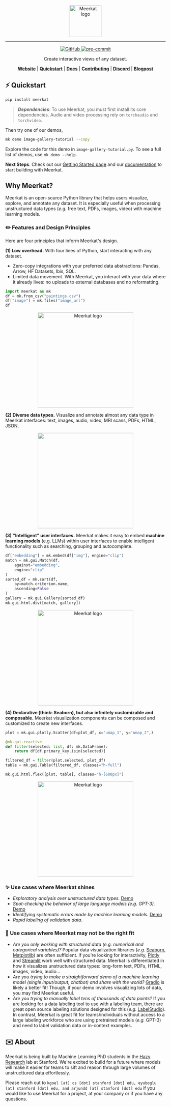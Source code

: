 <div align="center">
    <img src="docs/assets/meerkat_banner.png" height=100 alt="Meerkat logo"/>

---

<!-- 
![GitHub Workflow Status](https://github.com/HazyResearch/meerkat/actions/workflows/.github/workflows/ci.yml/badge.svg)
 -->
[
![GitHub](https://img.shields.io/github/license/HazyResearch/meerkat)
](https://img.shields.io/github/license/HazyResearch/meerkat)
[
![pre-commit](https://img.shields.io/badge/pre--commit-enabled-brightgreen?logo=pre-commit&logoColor=white)
](https://github.com/pre-commit/pre-commit)

Create interactive views of any dataset.

[**Website**](http://meerkat.wiki)
| [**Quickstart**](http://meerkat.wiki/docs/start/quickstart-df.html)
| [**Docs**](http://meerkat.wiki/docs/index.html)
| [**Contributing**](CONTRIBUTING.md)
| [**Discord**](https://discord.gg/pw8E4Q26Tq)
| [**Blogpost**](https://hazyresearch.stanford.edu/blog/2023-03-01-meerkat)

</div>


## ⚡️ Quickstart



```bash
pip install meerkat


```
<!-- 
> **_GPU Install_**: If you want to use Meerkat with a GPU, you will need to install PyTorch with GPU support. See [here](https://pytorch.org/get-started/locally/) for more details. -->



<!-- ```bash
pip install "meerkat-ml @ git+https://github.com/robustness-gym/meerkat@clever-dev"
```  -->

> **_Dependencies_**: To use Meerkat, you must first install its core dependencies. Audio and video processing rely on `torchaudio` and `torchvideo`.


<!-- 
> **_Optional Dependencies_**: some parts of Meerkat rely on optional dependencies e.g. audio processing may rely on utilities from `torchaudio`. See  -->



Then try one of our demos,

```bash
mk demo image-gallery-tutorial --copy


```

Explore the code for this demo in `image-gallery-tutorial.py`. To see a full list of demos, use `mk demo --help`.



**Next Steps**.
Check out our [Getting Started page](http://meerkat.wiki/docs/start/quickstart-df.html) and our [documentation](http://meerkat.wiki/docs/index.html) to start building with Meerkat.

## Why Meerkat?

Meerkat is an open-source Python library that helps users visualize, explore, and annotate any dataset. It is especially useful when processing unstructured data types (_e.g._ free text, PDFs, images, video) with machine learning models. 

### ✏️ Features and Design Principles

Here are four principles that inform Meerkat's design.

**(1) Low overhead.**  With four lines of Python, start interacting with any dataset. 
- Zero-copy integrations with your preferred data abstractions: Pandas, Arrow, HF Datasets, Ibis, SQL.
- Limited data movement. With Meerkat, you interact with your data where it already lives: no uploads to external databases and no reformatting.

```python
import meerkat as mk
df = mk.from_csv("paintings.csv")
df["image"] = mk.files("image_url")
df
```

<div align="center">
  <img src="website/static/dataframe-demo.gif" height=300 alt="Meerkat logo"/>
</div>


**(2) Diverse data types.** Visualize and annotate almost any data type in Meerkat interfaces: text, images, audio, video, MRI scans, PDFs, HTML, JSON. 

<div align="center">
	<img src="website/static/data-types.gif" height=300 alt=""/>
</div>


**(3) "Intelligent" user interfaces.** Meerkat makes it easy to embed **machine learning models** (e.g. LLMs) within user interfaces to enable intelligent functionality such as searching, grouping and autocomplete. 

```python
df["embedding"] = mk.embed(df["img"], engine="clip")
match = mk.gui.Match(df,
	against="embedding",
	engine="clip"
)
sorted_df = mk.sort(df,
	by=match.criterion.name,
	ascending=False
)
gallery = mk.gui.Gallery(sorted_df)
mk.gui.html.div([match, gallery])
```

<div align="center">
	<img src="website/static/interact-demo.gif" height=300 alt="Meerkat logo"/>
</div>

**(4) Declarative (think: Seaborn), but also infinitely customizable and composable.**
Meerkat visualization components can be composed and customized to create new interfaces. 

```python
plot = mk.gui.plotly.Scatter(df=plot_df, x="umap_1", y="umap_2",)

@mk.gui.reactive
def filter(selected: list, df: mk.DataFrame):
    return df[df.primary_key.isin(selected)]

filtered_df = filter(plot.selected, plot_df)
table = mk.gui.Table(filtered_df, classes="h-full")

mk.gui.html.flex([plot, table], classes="h-[600px]") 
```

<div align="center">
	<img src="website/static/compose.gif" height=300 alt="Meerkat logo"/>
</div>


### ✨ Use cases where Meerkat shines
- _Exploratory analysis over unstructured data types._ [Demo](https://www.youtube.com/watch?v=a8FBT33QACQ)
- _Spot-checking the behavior of large language models (e.g. GPT-3)._  [Demo](https://www.youtube.com/watch?v=3ItA70qoe-o)
- _Identifying systematic errors made by machine learning models._ [Demo](https://youtu.be/4Kk_LZbNWNs)
- _Rapid labeling of validation data._

### 🤔 Use cases where Meerkat may not be the right fit

- _Are you only working with structured data (e.g. numerical and categorical variables)?_ Popular data visualization libraries (_e.g._ [Seaborn](https://seaborn.pydata.org/), [Matplotlib](https://matplotlib.org/)) are often sufficient. If you're looking for interactivity, [Plotly](https://plotly.com/) and [Streamlit](https://streamlit.io/) work well with structured data. Meerkat is differentiated in how it visualizes unstructured data types: long-form text, PDFs, HTML, images, video, audio...  
- _Are you trying to make a straightforward demo of a machine learning model (single input/output, chatbot) and share with the world?_ [Gradio](https://gradio.app/) is likely a better fit! Though, if your demo involves visualizing lots of data, you may find Meerkat useful.
- _Are you trying to manually label tens of thousands of data points?_  If you are looking for a data labeling tool to use with a labeling team, there are great open source labeling solutions designed for this (_e.g._ [LabelStudio](https://labelstud.io/)). In contrast, Meerkat is great fit for teams/individuals without access to a large labeling workforce who are using pretrained models (_e.g._ GPT-3) and need to label validation data or in-context examples.




<!-- Our goal is to make foundation models a more reliable
software abstraction for processing unstructured datasets.
[Read our blogpost to learn more.](https://hazyresearch.stanford.edu/blog/2023-03-01-meerkat)
 -->



## ✉️ About

Meerkat is being built by Machine Learning PhD students in the [Hazy Research](https://hazyresearch.stanford.edu) lab at Stanford. We're excited to build for a future where models will make it easier for teams to sift and reason through large volumes of unstructtured data effortlessly. 

Please reach out to `kgoel [at] cs [dot] stanford [dot] edu, eyuboglu [at] stanford [dot] edu, and arjundd [at] stanford [dot] edu` if you would like to use Meerkat for a project, at your company or if you have any questions.
